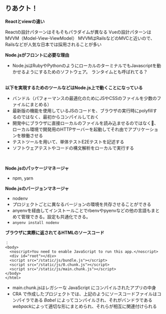 ## りあクト！

<b>Reactとviewの違い</b>
<br>

Reactの設計パターンはそもそもパラダイムが異なる
Vueの設計パターンはMVVM（Model-View-ViewModel）
MVVMはRailsなどのMVCと近いので、Railsなどが人気な日本では採用されることが多い

<b>Node.jsがフロントに必要な理由</b>
<br>

* Node.jsはRubyやPythonのようにローカルのターミナルでもJavascriptを動かせるようにするためのソフトウェア。
ランタイムとも呼ばれてる？

<br>
<b>以下を実現するためのツールなどはNode.js上で動くことになっている</b>
<br>

- バンドル（パフォーマンスの最適化のためにJSやCSSのファイルを少数のファイルにまとめる）
- 最新版の機能を使用しているJSのコードを、ブラウザの実行時にpolyfillするのではなく、最初からコンパイルしておく
- 開発中にブラウザに直接ローカルのファイルを読み込ませるのではなく、ローカル環境で開発用のHTTPサーバーを起動してそれ由でアプリケーションを稼働させる
- テストツールを用いて、単体テストE2Eテストを記述する
- ソフトウェアテストやコードの構文解析をローカルで実行する
<br>

<b>Node.jsのパッケージマネージャ</b>
- npm, yarn

<b>Node.jsのバージョンマネージャ</b>
- nodenv
- プロジェクトごとに異なるバージョンの環境を共存させることができる
- anyenvを経由してインストールことでrbenvやpyenvなどの他の言語もまとめて管理できる。設定も共通化できる。
- `anyenv install nodenv`

<b>ブラウザに実際に返されてるHTMLのソースコード</b>
```
︙
<body>
  <noscript>You need to enable JavaScript to run this app.</noscript>
  <div id="root"></div>
  <script src="/static/js/bundle.js"></script>
  <script src="/static/js/0.chunk.js"></script>
  <script src="/static/js/main.chunk.js"></script>
</body>
</html>
```
- main.chunk.jsはレガシーな JavaScript にコンパイルされたアプリの中身
- CRA で作成したプロジェクトでは、上記のようにソースコードファイルはコンパイラである *Babel* によってコンパイルされ、それがバンドラである*webpack*によって適切な形にまとめられ、それらが相互に関連付けられる
